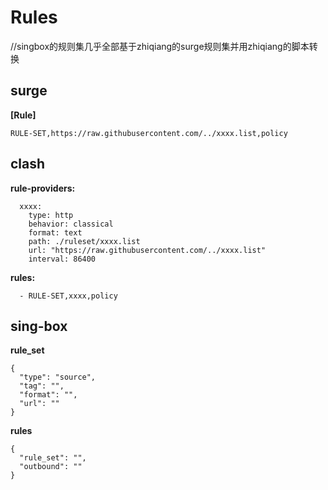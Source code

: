 # Rules
//singbox的规则集几乎全部基于zhiqiang的surge规则集并用zhiqiang的脚本转换

## surge

**[Rule]**

```
RULE-SET,https://raw.githubusercontent.com/../xxxx.list,policy
```

## clash

**rule-providers:**

```
  xxxx:
    type: http
    behavior: classical
    format: text
    path: ./ruleset/xxxx.list 
    url: "https://raw.githubusercontent.com/../xxxx.list"
    interval: 86400
```

**rules:**

```
  - RULE-SET,xxxx,policy
```

## sing-box

**rule_set**

```
{
  "type": "source",
  "tag": "",
  "format": "",
  "url": ""
}
```
  
**rules**
  
```
{
  "rule_set": "",
  "outbound": ""
}
```
